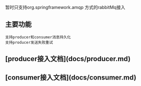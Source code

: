 暂时只支持org.springframework.amqp 方式的rabbitMq接入

## 主要功能

    支持producer和consumer消息持久化
    支持producer发送失败重试

<h2>[producer接入文档](docs/producer.md)</h2>
<h2>[consumer接入文档](docs/consumer.md)</h2>